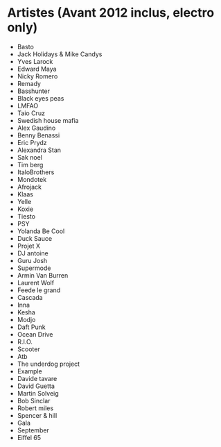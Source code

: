 # Artistes (Avant 2012 inclus, electro only)

- Basto
- Jack Holidays & Mike Candys
- Yves Larock
- Edward Maya
- Nicky Romero
- Remady
- Basshunter
- Black eyes peas
- LMFAO
- Taio Cruz
- Swedish house mafia
- Alex Gaudino
- Benny Benassi
- Eric Prydz
- Alexandra Stan
- Sak noel
- Tim berg
- ItaloBrothers
- Mondotek
- Afrojack
- Klaas
- Yelle
- Koxie
- Tiesto
- PSY
- Yolanda Be Cool 
- Duck Sauce
- Projet X
- DJ antoine
- Guru Josh
- Supermode
- Armin Van Burren
- Laurent Wolf
- Feede le grand
- Cascada
- Inna
- Kesha
- Modjo
- Daft Punk
- Ocean Drive
- R.I.O.
- Scooter
- Atb
- The underdog project
- Example
- Davide tavare
- David Guetta
- Martin Solveig
- Bob Sinclar
- Robert miles
- Spencer & hill
- Gala
- September
- Eiffel 65
